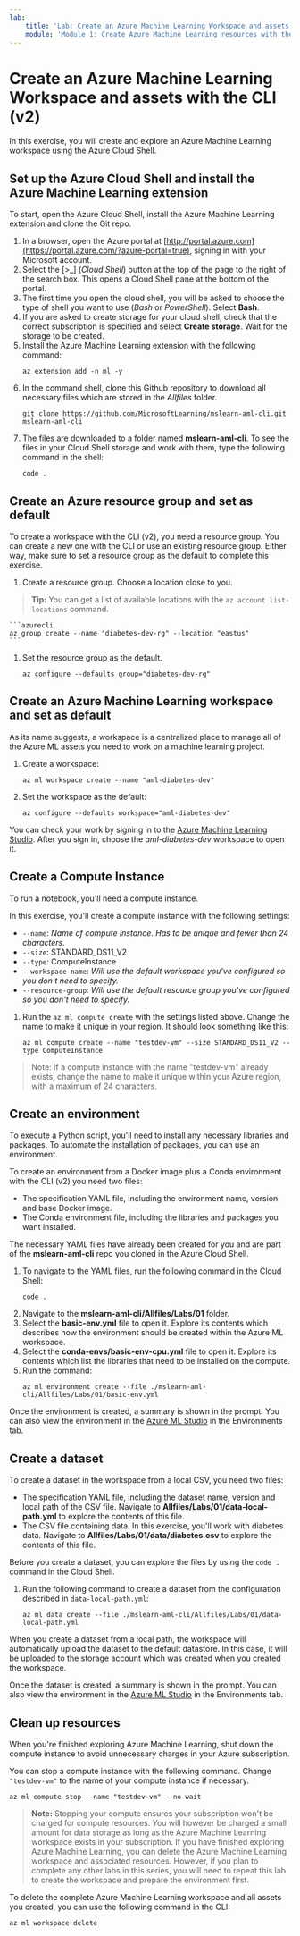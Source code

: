```yaml
---
lab:
    title: 'Lab: Create an Azure Machine Learning Workspace and assets with the CLI (v2)'
    module: 'Module 1: Create Azure Machine Learning resources with the CLI (v2)'
---
```


# Create an Azure Machine Learning Workspace and assets with the CLI (v2)

In this exercise, you will create and explore an Azure Machine Learning workspace using the Azure Cloud Shell.

## Set up the Azure Cloud Shell and install the Azure Machine Learning extension

To start, open the Azure Cloud Shell, install the Azure Machine Learning extension and clone the Git repo.

1. In a browser, open the Azure portal at [http://portal.azure.com](https://portal.azure.com/?azure-portal=true), signing in with your Microsoft account.
1. Select the [>_] (*Cloud Shell*) button at the top of the page to the right of the search box. This opens a Cloud Shell pane at the bottom of the portal.
1. The first time you open the cloud shell, you will be asked to choose the type of shell you want to use (*Bash* or *PowerShell*). Select **Bash**.
1. If you are asked to create storage for your cloud shell, check that the correct subscription is specified and select **Create storage**. Wait for the storage to be created.
1. Install the Azure Machine Learning extension with the following command:
    ```
    az extension add -n ml -y
    ```
1. In the command shell, clone this Github repository to download all necessary files which are stored in the *Allfiles* folder.
    ```
    git clone https://github.com/MicrosoftLearning/mslearn-aml-cli.git mslearn-aml-cli
    ```
1. The files are downloaded to a folder named **mslearn-aml-cli**. To see the files in your Cloud Shell storage and work with them, type the following command in the shell:
    ```
    code .
    ```

## Create an Azure resource group and set as default

To create a workspace with the CLI (v2), you need a resource group. You can create a new one with the CLI or use an existing resource group. Either way, make sure to set a resource group as the default to complete this exercise.

1. Create a resource group. Choose a location close to you.
> **Tip:** You can get a list of available locations with the `az account list-locations` command.

    ```azurecli
    az group create --name "diabetes-dev-rg" --location "eastus"
    ```
1. Set the resource group as the default.
    ```azurecli
    az configure --defaults group="diabetes-dev-rg"
    ```

## Create an Azure Machine Learning workspace and set as default

As its name suggests, a workspace is a centralized place to manage all of the Azure ML assets you need to work on a machine learning project.

1. Create a workspace:
    ```azurecli
    az ml workspace create --name "aml-diabetes-dev"
    ```
1. Set the workspace as the default:
    ```azurecli
    az configure --defaults workspace="aml-diabetes-dev"
    ```

You can check your work by signing in to the [Azure Machine Learning Studio](https://ml.azure.com). After you sign in, choose the *aml-diabetes-dev* workspace to open it.

## Create a Compute Instance

To run a notebook, you'll need a compute instance.

In this exercise, you'll create a compute instance with the following settings:
- `--name`: *Name of compute instance. Has to be unique and fewer than 24 characters.*
- `--size`: STANDARD_DS11_V2
- `--type`: ComputeInstance
- `--workspace-name`: *Will use the default workspace you've configured so you don't need to specify.*
- `--resource-group`: *Will use the default resource group you've configured so you don't need to specify.*

1. Run the `az ml compute create` with the settings listed above. Change the name to make it unique in your region. It should look something like this:
    ```azurecli
    az ml compute create --name "testdev-vm" --size STANDARD_DS11_V2 --type ComputeInstance
    ```

> Note: If a compute instance with the name "testdev-vm" already exists, change the name to make it unique within your Azure region, with a maximum of 24 characters.

## Create an environment

To execute a Python script, you'll need to install any necessary libraries and packages. To automate the installation of packages, you can use an environment.

To create an environment from a Docker image plus a Conda environment with the CLI (v2) you need two files:

- The specification YAML file, including the environment name, version and base Docker image.
- The Conda environment file, including the libraries and packages you want installed.

The necessary YAML files have already been created for you and are part of the **mslearn-aml-cli** repo you cloned in the Azure Cloud Shell.

1. To navigate to the YAML files, run the following command in the Cloud Shell:
    ```
    code .
    ```
1. Navigate to the **mslearn-aml-cli/Allfiles/Labs/01** folder.
1. Select the **basic-env.yml** file to open it. Explore its contents which describes how the environment should be created within the Azure ML workspace.
1. Select the **conda-envs/basic-env-cpu.yml** file to open it. Explore its contents which list the libraries that need to be installed on the compute.
1. Run the command:
    ```azurecli
    az ml environment create --file ./mslearn-aml-cli/Allfiles/Labs/01/basic-env.yml
    ```

Once the environment is created, a summary is shown in the prompt. You can also view the environment in the [Azure ML Studio](https://ml.azure.com) in the Environments tab.

## Create a dataset

To create a dataset in the workspace from a local CSV, you need two files:

- The specification YAML file, including the dataset name, version and local path of the CSV file. Navigate to  **Allfiles/Labs/01/data-local-path.yml** to explore the contents of this file.
- The CSV file containing data. In this exercise, you'll work with diabetes data. Navigate to **Allfiles/Labs/01/data/diabetes.csv** to explore the contents of this file.

Before you create a dataset, you can explore the files by using the `code .` command in the Cloud Shell.
1. Run the following command to create a dataset from the configuration described in `data-local-path.yml`:
    ```azurecli
    az ml data create --file ./mslearn-aml-cli/Allfiles/Labs/01/data-local-path.yml
    ```

When you create a dataset from a local path, the workspace will automatically upload the dataset to the default datastore. In this case, it will be uploaded to the storage account which was created when you created the workspace.

Once the dataset is created, a summary is shown in the prompt. You can also view the environment in the [Azure ML Studio](https://ml.azure.com) in the Environments tab.

## Clean up resources

When you're finished exploring Azure Machine Learning, shut down the compute instance to avoid unnecessary charges in your Azure subscription.

You can stop a compute instance with the following command. Change `"testdev-vm"` to the name of your compute instance if necessary.

```azurecli
az ml compute stop --name "testdev-vm" --no-wait
```

> **Note:** Stopping your compute ensures your subscription won't be charged for compute resources. You will however be charged a small amount for data storage as long as the Azure Machine Learning workspace exists in your subscription. If you have finished exploring Azure Machine Learning, you can delete the Azure Machine Learning workspace and associated resources. However, if you plan to complete any other labs in this series, you will need to repeat this lab to create the workspace and prepare the environment first.

To delete the complete Azure Machine Learning workspace and all assets you created, you can use the following command in the CLI:

```azurecli
az ml workspace delete
```
